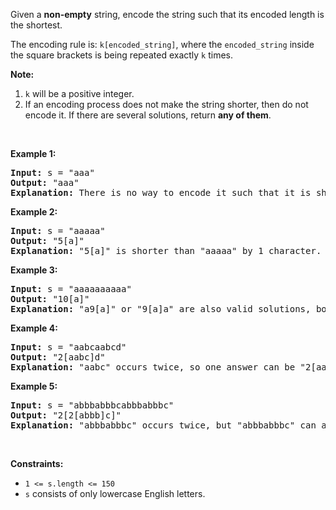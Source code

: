 <div><p>Given a <b>non-empty</b> string, encode the string such that its encoded length is the shortest.</p>

<p>The encoding rule is: <code>k[encoded_string]</code>, where the <code>encoded_string</code> inside the square brackets is being repeated exactly <code>k</code> times.</p>

<p><b>Note:</b></p>

<ol>
	<li><code>k</code> will be a positive integer.</li>
	<li>If an encoding process does not make the string shorter, then do not encode it. If there are several solutions, return <strong>any of them</strong>.</li>
</ol>

<p>&nbsp;</p>
<p><strong>Example 1:</strong></p>

<pre><strong>Input:</strong> s = "aaa"
<strong>Output:</strong> "aaa"
<strong>Explanation:</strong> There is no way to encode it such that it is shorter than the input string, so we do not encode it.
</pre>

<p><strong>Example 2:</strong></p>

<pre><strong>Input:</strong> s = "aaaaa"
<strong>Output:</strong> "5[a]"
<strong>Explanation:</strong> "5[a]" is shorter than "aaaaa" by 1 character.
</pre>

<p><strong>Example 3:</strong></p>

<pre><strong>Input:</strong> s = "aaaaaaaaaa"
<strong>Output:</strong> "10[a]"
<strong>Explanation:</strong> "a9[a]" or "9[a]a" are also valid solutions, both of them have the same length = 5, which is the same as "10[a]".
</pre>

<p><strong>Example 4:</strong></p>

<pre><strong>Input:</strong> s = "aabcaabcd"
<strong>Output:</strong> "2[aabc]d"
<strong>Explanation:</strong> "aabc" occurs twice, so one answer can be "2[aabc]d".
</pre>

<p><strong>Example 5:</strong></p>

<pre><strong>Input:</strong> s = "abbbabbbcabbbabbbc"
<strong>Output:</strong> "2[2[abbb]c]"
<strong>Explanation:</strong> "abbbabbbc" occurs twice, but "abbbabbbc" can also be encoded to "2[abbb]c", so one answer can be "2[2[abbb]c]".
</pre>

<p>&nbsp;</p>
<p><strong>Constraints:</strong></p>

<ul>
	<li><code>1 &lt;= s.length &lt;= 150</code></li>
	<li><code>s</code> consists of only lowercase English letters.</li>
</ul>
</div>